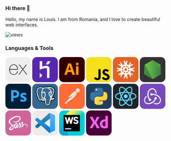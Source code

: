 ### Hi there 👋

Hello, my name is Louis.
I am from Romania, and I love to create beautiful web interfaces.

![views](https://komarev.com/ghpvc/?username=louis3x0&label=Profile%20views&color=#ffa500&style=flat)

### Languages & Tools

![expressjs](static/expressjs.svg) ![heroku](static/heroku.svg) ![illustrator](static/illustrator.svg) ![javascript](static/javascript.svg) ![knexjs](static/knexjs.svg) ![nodejs](static/nodejs.svg) ![photoshop](static/photshop.svg) ![postgresql](static/postgresql.svg) ![postman](static/postman.svg) ![python](static/python.svg) ![react](static/react.svg) ![redux](static/redux.svg) ![sass](static/sass.svg) ![vscode](static/vscode.svg) ![webstorm](static/webstorm.svg) ![xd](static/xd.svg)
